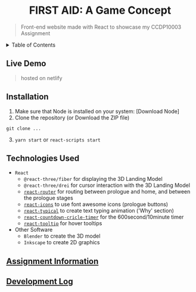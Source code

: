 <h1 align="center"> FIRST AID: A Game Concept </h1>

> Front-end website made with React to showcase my CCDP10003 Assignment

<details>
<summary>Table of Contents</summary>

- [Live Demo](#live-demo)
- [Installation](#installation)
- [Technologies Used](#technologies-used)
- [Assignment Information](#assignment-information)
- [Development Log](#development-log)

</details>

## Live Demo
> hosted on netlify

## Installation
1. Make sure that Node is installed on your system: [Download Node]
2. Clone the repository (or Download the ZIP file)
  ```
  git clone ...
  ```
3. `yarn start` or `react-scripts start`

## Technologies Used

- `React`
  - `@react-three/fiber` for displaying the 3D Landing Model
  - `@react-three/drei` for cursor interaction with the 3D Landing Model
  - [`react-router`](https://reactrouter.com/web/guides/quick-start) for routing between prologue and home, and between the prologue stages
  - [`react-icons`](https://react-icons.github.io/react-icons) to use font awesome icons (prologue buttons)
  - [`react-typical`](https://github.com/catalinmiron/react-typical) to create text typing animation ('Why' section)
  - [`react-countdown-cricle-timer`](https://github.com/vydimitrov/react-countdown-circle-timer) for the 600second/10minute timer
  - [`react-tooltip`](https://github.com/wwayne/react-tooltip) for hover tooltips
- Other Software
  - `Blender` to create the 3D model
  - `Inkscape` to create 2D graphics

## [Assignment Information](AssignmentInfo.md)

## [Development Log](DevLog.md)
